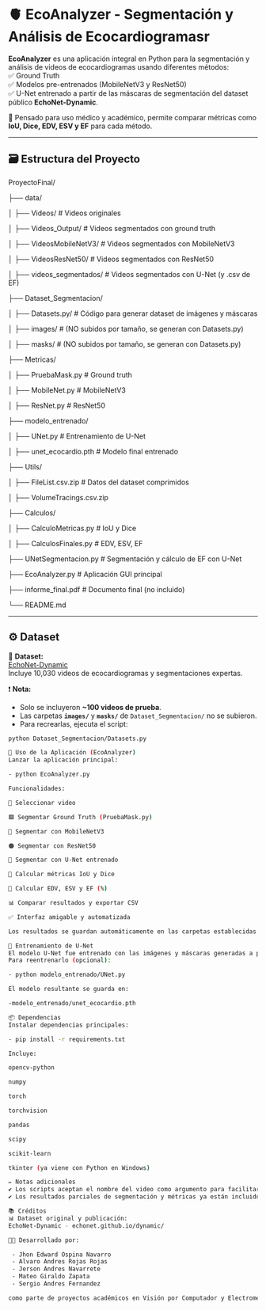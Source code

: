 # 🫀 EcoAnalyzer - Segmentación y Análisis de Ecocardiogramasr

**EcoAnalyzer** es una aplicación integral en Python para la segmentación y análisis de videos de ecocardiogramas usando diferentes métodos:  
✅ Ground Truth  
✅ Modelos pre-entrenados (MobileNetV3 y ResNet50)  
✅ U-Net entrenado a partir de las máscaras de segmentación del dataset público **EchoNet-Dynamic**.

🔬 Pensado para uso médico y académico, permite comparar métricas como **IoU, Dice, EDV, ESV y EF** para cada método.

---

## 🗃️ Estructura del Proyecto

ProyectoFinal/

├── data/

│ ├── Videos/ # Videos originales

│ ├── Videos_Output/ # Videos segmentados con ground truth

│ ├── VideosMobileNetV3/ # Videos segmentados con MobileNetV3

│ ├── VideosResNet50/ # Videos segmentados con ResNet50

│ ├── videos_segmentados/ # Videos segmentados con U-Net (y .csv de EF)

├── Dataset_Segmentacion/

│ ├── Datasets.py/ # Código para generar dataset de imágenes y máscaras

│ ├── images/ # (NO subidos por tamaño, se generan con Datasets.py)

│ ├── masks/ # (NO subidos por tamaño, se generan con Datasets.py)

├── Metricas/

│ ├── PruebaMask.py # Ground truth

│ ├── MobileNet.py # MobileNetV3

│ ├── ResNet.py # ResNet50

├── modelo_entrenado/

│ ├── UNet.py # Entrenamiento de U-Net

│ ├── unet_ecocardio.pth # Modelo final entrenado

├── Utils/

│ ├── FileList.csv.zip # Datos del dataset comprimidos

│ ├── VolumeTracings.csv.zip

├── Calculos/

│ ├── CalculoMetricas.py # IoU y Dice

│ ├── CalculosFinales.py # EDV, ESV, EF

├── UNetSegmentacion.py # Segmentación y cálculo de EF con U-Net

├── EcoAnalyzer.py # Aplicación GUI principal

├── informe_final.pdf # Documento final (no incluido)

└── README.md

---

## ⚙️ Dataset

🔗 **Dataset:**  
[EchoNet-Dynamic](https://echonet.github.io/dynamic/)  
Incluye 10,030 videos de ecocardiogramas y segmentaciones expertas.

❗ **Nota:**  
- Solo se incluyeron **~100 videos de prueba**.  
- Las carpetas **`images/`** y **`masks/`** de `Dataset_Segmentacion/` no se subieron.  
- Para recrearlas, ejecuta el script:
```bash
python Dataset_Segmentacion/Datasets.py

🚀 Uso de la Aplicación (EcoAnalyzer)
Lanzar la aplicación principal:

- python EcoAnalyzer.py

Funcionalidades:

📁 Seleccionar video

🟩 Segmentar Ground Truth (PruebaMask.py)

🔵 Segmentar con MobileNetV3

🟠 Segmentar con ResNet50

🔴 Segmentar con U-Net entrenado

🧮 Calcular métricas IoU y Dice

💉 Calcular EDV, ESV y EF (%)

📊 Comparar resultados y exportar CSV

✅ Interfaz amigable y automatizada

Los resultados se guardan automáticamente en las carpetas establecidas según el método.

🧠 Entrenamiento de U-Net
El modelo U-Net fue entrenado con las imágenes y máscaras generadas a partir de las segmentaciones del dataset original.
Para reentrenarlo (opcional):

- python modelo_entrenado/UNet.py

El modelo resultante se guarda en:

-modelo_entrenado/unet_ecocardio.pth

📦 Dependencias
Instalar dependencias principales:

- pip install -r requirements.txt

Incluye:

opencv-python

numpy

torch

torchvision

pandas

scipy

scikit-learn

tkinter (ya viene con Python en Windows)

✏️ Notas adicionales
✔️ Los scripts aceptan el nombre del video como argumento para facilitar la automatización.
✔️ Los resultados parciales de segmentación y métricas ya están incluidos para referencia rápida.

📚 Créditos
📊 Dataset original y publicación:
EchoNet-Dynamic - echonet.github.io/dynamic/

👨‍💻 Desarrollado por:

 - Jhon Edward Ospina Navarro
 - Alvaro Andres Rojas Rojas
 - Jerson Andres Navarrete
 - Mateo Giraldo Zapata
 - Sergio Andres Fernandez

como parte de proyectos académicos en Visión por Computador y Electromedicina.
